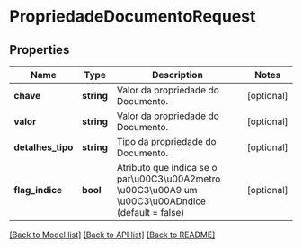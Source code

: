# PropriedadeDocumentoRequest

## Properties
Name | Type | Description | Notes
------------ | ------------- | ------------- | -------------
**chave** | **string** | Valor da propriedade do Documento. | [optional] 
**valor** | **string** | Valor da propriedade do Documento. | [optional] 
**detalhes_tipo** | **string** | Tipo da propriedade do Documento. | [optional] 
**flag_indice** | **bool** | Atributo que indica se o par\u00C3\u00A2metro \u00C3\u00A9 um \u00C3\u00ADndice (default = false) | [optional] 

[[Back to Model list]](../README.md#documentation-for-models) [[Back to API list]](../README.md#documentation-for-api-endpoints) [[Back to README]](../README.md)


